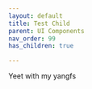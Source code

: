 ```yaml
---
layout: default
title: Test Child
parent: UI Components
nav_order: 99
has_children: true

---
```


Yeet with my yangfs

&nbsp;